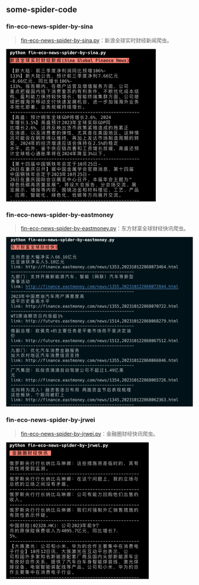 some-spider-code
----------------

### fin-eco-news-spider-by-sina

>   [fin-eco-news-spider-by-sina.py](./fin-eco-news-spider-by-sina.py)：新浪全球实时财经新闻爬虫。

![sina-spider](./assets/sina.png)

### fin-eco-news-spider-by-eastmoney

>   [fin-eco-news-spider-by-eastmoney.py](./fin-eco-news-spider-by-eastmoney.py)：东方财富全球财经快讯爬虫。

![eastmoney-spider](./assets/eastmoney.png)

### fin-eco-news-spider-by-jrwei

>   [fin-eco-news-spider-by-jrwei.py](./fin-eco-news-spider-by-jrwei.py)：金融圈财经快讯爬虫。

![jrwei-spider](./assets/jrwei.png)